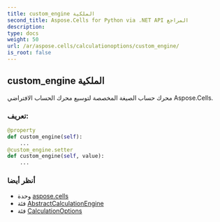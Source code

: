 ```yaml
---
title: custom_engine الملكية
second_title: Aspose.Cells for Python via .NET API المراجع
description:
type: docs
weight: 50
url: /ar/aspose.cells/calculationoptions/custom_engine/
is_root: false
---
```

##  custom_engine الملكية

محرك حساب الصيغة المخصصة لتوسيع محرك الحساب الافتراضي Aspose.Cells.
###  تعريف:
```python
@property
def custom_engine(self):
    ...
@custom_engine.setter
def custom_engine(self, value):
    ...
```

###  أنظر أيضا
* وحدة [aspose.cells](../../)
* فئة [AbstractCalculationEngine](/cells/python-net/ar/aspose.cells/abstractcalculationengine)
* فئة [CalculationOptions](/cells/python-net/ar/aspose.cells/calculationoptions)
